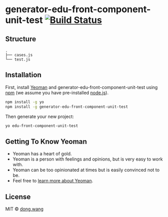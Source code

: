 # generator-edu-front-component-unit-test [![Build Status][travis-image]][travis-url]
> 

## Structure

```
.
├── cases.js
└── test.js
```

## Installation

First, install [Yeoman](http://yeoman.io) and generator-edu-front-component-unit-test using [npm](https://www.npmjs.com/) (we assume you have pre-installed [node.js](https://nodejs.org/)).

```bash
npm install -g yo
npm install -g generator-edu-front-component-unit-test
```

Then generate your new project:

```bash
yo edu-front-component-unit-test
```

## Getting To Know Yeoman

 * Yeoman has a heart of gold.
 * Yeoman is a person with feelings and opinions, but is very easy to work with.
 * Yeoman can be too opinionated at times but is easily convinced not to be.
 * Feel free to [learn more about Yeoman](http://yeoman.io/).

## License

MIT © [dong.wang]()


[npm-image]: https://badge.fury.io/js/generator-edu-front-component-unit-test.svg
[npm-url]: https://npmjs.org/package/generator-edu-front-component-unit-test
[travis-image]: https://travis-ci.org/techbirds/generator-edu-front-component-unit-test.svg?branch=master
[travis-url]: https://travis-ci.org/techbirds/generator-edu-front-component-unit-test
[daviddm-image]: https://david-dm.org/techbirds/generator-edu-front-component-unit-test.svg?theme=shields.io
[daviddm-url]: https://david-dm.org/techbirds/generator-edu-front-component-unit-test
[coveralls-image]: https://coveralls.io/repos/techbirds/generator-edu-front-component-unit-test/badge.svg
[coveralls-url]: https://coveralls.io/r/techbirds/generator-edu-front-component-unit-test
